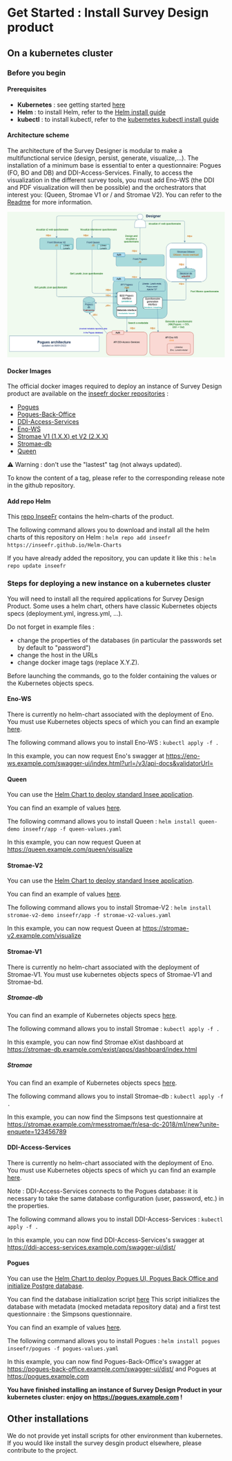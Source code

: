 # Get Started : Install Survey Design product

## On a kubernetes cluster

### Before you begin

#### Prerequisites

- **Kubernetes** : see getting started [here](https://kubernetes.io/docs/setup/)
- **Helm** : to install Helm, refer to the [Helm install guide](https://github.com/helm/helm#install)
- **kubectl** : to install kubectl, refer to the [kubernetes kubectl install guide](https://kubernetes.io/docs/tasks/tools/)

#### Architecture scheme

The architecture of the Survey Designer is modular to make a multifunctional service (design, persist, generate, visualize,...). 
The installation of a minimum base is essential to enter a questionnaire: Pogues (FO, BO and DB) and DDI-Access-Services.
Finally, to access the visualization in the different survey tools, you must add Eno-WS (the DDI and PDF visualization will then be possible) and the orchestrators that interest you: (Queen, Stromae V1 or / and Stromae V2).
You can refer to the [Readme](./README.md) for more information.


![Survey design product architecture scheme](./deploiement/pogues-archi-github.jpg)

#### Docker Images

The official docker images required to deploy an instance of Survey Design product are available on the [inseefr docker repositories](https://hub.docker.com/u/inseefr) : 

- [Pogues](https://hub.docker.com/r/inseefr/pogues/tags)
- [Pogues-Back-Office](https://hub.docker.com/r/inseefr/pogues-back-office)
- [DDI-Access-Services](https://hub.docker.com/r/inseefr/ddi-access-services/tags)
- [Eno-WS](https://hub.docker.com/r/inseefr/eno-ws/tags)
- [Stromae V1 (1.X.X) et V2 (2.X.X)](https://hub.docker.com/r/inseefr/stromae/tags)
- [Stromae-db](https://hub.docker.com/r/inseefr/stromae-db/tags)
- [Queen](https://hub.docker.com/r/inseefr/queen)

:warning: Warning : don't use the "lastest" tag (not always updated).

To know the content of a tag, please refer to the corresponding release note in the github repository.

#### Add repo Helm

This [repo InseeFr](https://github.com/inseefr/Helm-charts) contains the helm-charts of the product.

The following command allows you to download and install all the helm charts of this repository on Helm  : `helm repo add inseefr https://inseefr.github.io/Helm-Charts`

If you have already added the repository, you can update it like this : `helm repo update inseefr`

### Steps for deploying a new instance on a kubernetes cluster

You will need to install all the required applications for Survey Design Product. Some uses a helm chart, others have classic Kubernetes objects specs (deployment.yml, ingress.yml, ...).

Do not forget in example files :
- change the properties of the databases (in particular the passwords set by default to "password")
- change the host in the URLs
- change docker image tags (replace X.Y.Z).

Before launching the commands, go to the folder containing the values or the Kubernetes objects specs.

#### Eno-WS

There is currently no helm-chart associated with the deployment of Eno. You must use Kubernetes objects specs of which you can find an example [here](./deploiement/Eno-WS/).

The following command allows you to install Eno-WS  : `kubectl apply -f .`

In this example, you can now request Eno's swagger at https://eno-ws.example.com/swagger-ui/index.html?url=/v3/api-docs&validatorUrl=

#### Queen

You can use the [Helm Chart to deploy standard Insee application](https://github.com/InseeFr/Helm-Charts/tree/main/charts/ui-api-std).

You can find an example of values [here](./deploiement/Queen/).

The following command allows you to install Queen  : `helm install queen-demo inseefr/app -f queen-values.yaml`

In this example, you can now request Queen at https://queen.example.com/queen/visualize

#### Stromae-V2

You can use the [Helm Chart to deploy standard Insee application](https://github.com/InseeFr/Helm-Charts/tree/main/charts/ui-api-std).

You can find an example of values [here](./deploiement/Stromae-V2/).

The following command allows you to install Stromae-V2 : `helm install stromae-v2-demo inseefr/app -f stromae-v2-values.yaml`

In this example, you can now request Queen at https://stromae-v2.example.com/visualize

#### Stromae-V1

There is currently no helm-chart associated with the deployment of Stromae-V1. You must use kubernetes objects specs of Stromae-V1 and Stromae-bd.

##### Stromae-db

You can find an example of Kubernetes objects specs [here](./deploiement/Stromae-db/).

The following command allows you to install Stromae : `kubectl apply -f .` 

In this example, you can now find Stromae eXist dashboard at https://stromae-db.example.com/exist/apps/dashboard/index.html

##### Stromae

You can find an example of Kubernetes objects specs [here](./deploiement/Stromae-V1/).

The following command allows you to install Stromae-db  :  `kubectl apply -f .` 

In this example, you can now find the Simpsons test questionnaire at https://stromae.example.com/rmesstromae/fr/esa-dc-2018/m1/new?unite-enquete=123456789


#### DDI-Access-Services

There is currently no helm-chart associated with the deployment of Eno. You must use Kubernetes objects specs of which yu can find an example [here](./deploiement/DDI-Access-Services/).

Note : DDI-Access-Services connects to the Pogues database: it is necessary to take the same database configuration (user, password, etc.) in the properties.

The following command allows you to install DDI-Access-Services  : `kubectl apply -f .` 

In this example, you can now find DDI-Access-Services's swagger at https://ddi-access-services.example.com/swagger-ui/dist/

#### Pogues

You can use the [Helm Chart to deploy Pogues UI, Pogues Back Office and initialize Postgre database](https://github.com/InseeFr/Helm-Charts/tree/main/charts/pogues).

You can find the database initialization script [here](./deploiement/Pogues/pogues-bdd-backup.sql)
This script initializes the database with metadata (mocked metadata repository data) and a first test questionnaire : the Simpsons questionnaire.

You can find an example of values [here](./deploiement/Pogues/pogues-values.yaml).

The following command allows you to install Pogues : `helm install pogues inseefr/pogues -f pogues-values.yaml`

In this example, you can now find Pogues-Back-Office's swagger at https://pogues-back-office.example.com/swagger-ui/dist/ and Pogues at https://pogues.example.com


**You have finished installing an instance of Survey Design Product in your kubernetes cluster: enjoy on https://pogues.example.com !**

## Other installations

We do not provide yet install scripts for other environment than kubernetes. If you would like install the survey desgin product elsewhere, please contribute to the project.
